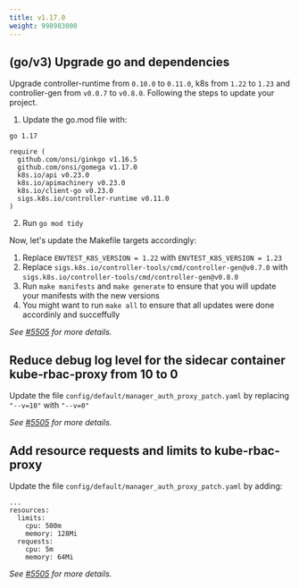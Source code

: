 ```yaml
---
title: v1.17.0
weight: 998983000
---
```


## (go/v3) Upgrade go and dependencies

Upgrade controller-runtime from `0.10.0` to `0.11.0`, k8s from `1.22` to `1.23` and controller-gen from `v0.0.7` to `v0.8.0`.
Following the steps to update your project.
1) Update the go.mod file with:

```
go 1.17

require (
  github.com/onsi/ginkgo v1.16.5
  github.com/onsi/gomega v1.17.0
  k8s.io/api v0.23.0
  k8s.io/apimachinery v0.23.0
  k8s.io/client-go v0.23.0
  sigs.k8s.io/controller-runtime v0.11.0
)
```
2) Run `go mod tidy`

Now, let's update the Makefile targets accordingly:

1) Replace `ENVTEST_K8S_VERSION = 1.22` with `ENVTEST_K8S_VERSION = 1.23`
2) Replace `sigs.k8s.io/controller-tools/cmd/controller-gen@v0.7.0` with `sigs.k8s.io/controller-tools/cmd/controller-gen@v0.8.0`
3) Run `make manifests` and `make generate` to ensure that you will update your manifests with the new versions
4) You might want to run `make all` to ensure that all updates were done accordinly and succeffully

_See [#5505](https://github.com/graphitehealth/operator-sdk/pull/5505) for more details._

## Reduce debug log level for the sidecar container kube-rbac-proxy from 10 to 0

Update the file `config/default/manager_auth_proxy_patch.yaml` by replacing `"--v=10"` with `"--v=0"`

_See [#5505](https://github.com/graphitehealth/operator-sdk/pull/5505) for more details._

## Add resource requests and limits to kube-rbac-proxy

Update the file `config/default/manager_auth_proxy_patch.yaml` by adding:

```
...
resources:
  limits:
    cpu: 500m
    memory: 128Mi
  requests:
    cpu: 5m
    memory: 64Mi
```

_See [#5505](https://github.com/graphitehealth/operator-sdk/pull/5505) for more details._
